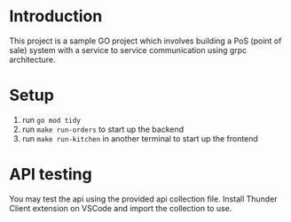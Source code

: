 # Introduction

This project is a sample GO project which involves building a PoS (point of sale) system with a service to service communication using grpc architecture.

# Setup

1. run `go mod tidy`
1. run `make run-orders` to start up the backend
1. run `make run-kitchen` in another terminal to start up the frontend

# API testing

You may test the api using the provided api collection file. Install Thunder Client extension on VSCode and import the collection to use.
